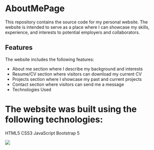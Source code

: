 # AboutMePage

This repository contains the source code for my personal website. The website is intended to serve as a place where I can showcase my skills, experience, and interests to potential employers and collaborators.


## Features
The website includes the following features:

- About me section where I describe my background and interests
- Resume/CV section where visitors can download my current CV
- Projects section where I showcase my past and current projects
- Contact section where visitors can send me a message
- Technologies Used

# The website was built using the following technologies:

HTML5
CSS3
JavaScript
Bootstrap 5

![](https://github.com/pisekman/AboutMePage/blob/main/LiveABM.gif)
